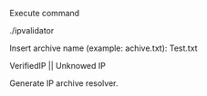 
Execute command

./ipvalidator

Insert archive name (example: achive.txt): Test.txt


VerifiedIP || Unknowed IP

Generate IP archive resolver.
